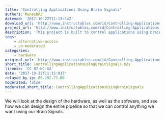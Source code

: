 ```yaml
---
title: 'Controlling Applications Using Brain Signals'
authors: MuneebR3
datemod: '2017-10-22T11:13:54Z'
download_url: 'http://www.instructables.com/id/Controlling-Applications-Using-Brain-Signals/'
project_url: 'http://www.instructables.com/id/Controlling-Applications-Using-Brain-Signals'
description: 'This project is built to control applications using brain signals.'
tags:
    - alternative-access
    - un-moderated
categories:
    - hardware
original_url: 'http://www.instructables.com/id/Controlling-Applications-Using-Brain-Signals'
short_title: ControllingApplicationsUsingBrainSignals-b2s
license: 'CC BY-NC-SA'
date: '2017-10-22T11:15:03Z'
relayed_by_ip: 80.192.71.80
moderated: false
moderated_short_title: ControllingApplicationsUsingBrainSignals
---
```

We will look at the design of the hardware, as well as the software, and see how we can design the entire pipeline so that we can control anything we want using our Brain Signals. 